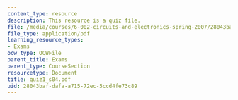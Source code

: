 ```yaml
---
content_type: resource
description: This resource is a quiz file.
file: /media/courses/6-002-circuits-and-electronics-spring-2007/28043bafdafaa71572ec5ccd4fe73c89_quiz1_s04.pdf
file_type: application/pdf
learning_resource_types:
- Exams
ocw_type: OCWFile
parent_title: Exams
parent_type: CourseSection
resourcetype: Document
title: quiz1_s04.pdf
uid: 28043baf-dafa-a715-72ec-5ccd4fe73c89
---
```

